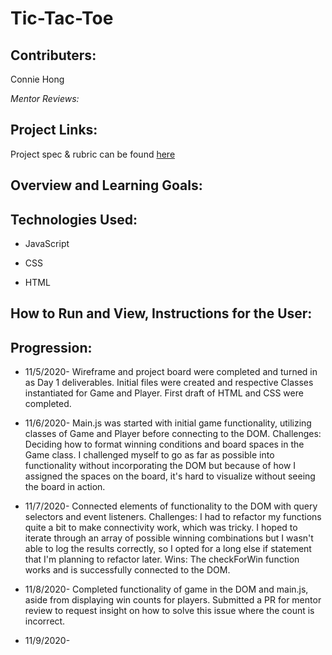 # Tic-Tac-Toe


## Contributers:

Connie Hong

*Mentor Reviews:*

## Project Links:

Project spec & rubric can be found [here](https://frontend.turing.io/projects/module-1/tic-tac-toe-solo.html)

## Overview and Learning Goals:


## Technologies Used:

* JavaScript

* CSS

* HTML

## How to Run and View, Instructions for the User:

## Progression:

* 11/5/2020- Wireframe and project board were completed and turned in as Day 1 deliverables.  Initial files were created and respective Classes instantiated for Game and Player. First draft of HTML and CSS were completed.

* 11/6/2020- Main.js was started with initial game functionality, utilizing classes of Game and Player before connecting to the DOM.  Challenges: Deciding how to format winning conditions and board spaces in the Game class.  I challenged myself to go as far as possible into functionality without incorporating the DOM but because of how I assigned the spaces on the board, it's hard to visualize without seeing the board in action.

* 11/7/2020- Connected elements of functionality to the DOM with query selectors and event listeners.  Challenges: I had to refactor my functions quite a bit to make connectivity work, which was tricky.  I hoped to iterate through an array of possible winning combinations but I wasn't able to log the results correctly, so I opted for a long else if statement that I'm planning to refactor later.  Wins: The checkForWin function works and is successfully connected to the DOM.  

* 11/8/2020- Completed functionality of game in the DOM and main.js, aside from displaying win counts for players.  Submitted a PR for mentor review to request insight on how to solve this issue where the count is incorrect.  

* 11/9/2020-   
